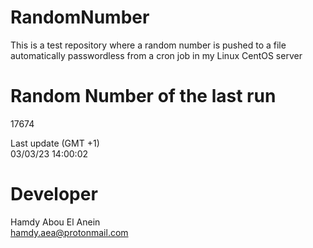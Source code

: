 # RandomNumber    
This is a test repository where a random number is pushed to a file automatically passwordless from a cron job in my Linux CentOS server    
# Random Number of the last run   
17674
      
Last update (GMT +1)    
03/03/23 14:00:02
# Developer    
Hamdy Abou El Anein   
hamdy.aea@protonmail.com
